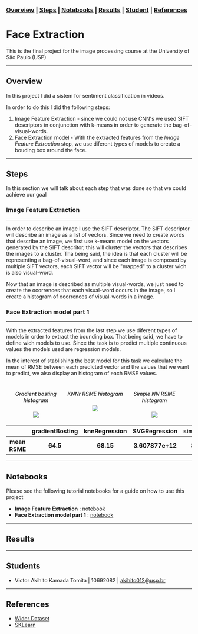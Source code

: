 ### [Overview](#overview)  | [Steps](#steps) | [Notebooks](#notebooks) | [Results](#results) | [Student](#student) | [References](#references) 

# Face Extraction

This is the final project for the image processing course at the University of São Paulo (USP)

---
## Overview

In this project I did a sistem for sentiment classification in vídeos.

In order to do this I did the following steps:
 1. Image Feature Extraction - since we could not use CNN's we used SIFT descriptors in conjunction with k-means in order to generate the bag-of-visual-words.
 2. Face Extraction model - With the extracted features from the _Image Feature Extraction_ step, we use diferent types of models to create a bouding box around the face.

---
## Steps

In this section we will talk about each step that was done so that we could achieve our goal 

### **Image Feature Extraction**

<hr style="width:100%, height:1px">

In order to describe an image I use the SIFT descriptor. The SIFT descriptor will describe an image as a list of vectors. Since we need to create words that describe an image, we first use k-means model on the vectors generated by the SIFT descritor, this will cluster the vectors that describes the images to a cluster. Tha being said, the idea is that each cluster will be representing a bag-of-visual-word, and since each image is composed by multiple SIFT vectors, each SIFT vector will be "mapped" to a cluster wich is also visual-word. 

Now that an image is described as multiple visual-words, we just need to create the ocorrences that each visual-word occurs in the image, so I create a histogram of ocorrences of visual-words in a image. 

### **Face Extraction model part 1**

<hr style="width:100%, height:1px">

With the extracted features from the last step we use diferent types of models in order to extract the bounding box. That being said, we have to define wich models to use. Since the task is to predict multiple continuous values the models used are regression models.

In the interest of stablishing the best model for this task we calculate the mean of RMSE between each predicted vector and the values that we want to predict, we also display an histogram of each RMSE values.

<div class="row" style="clear: both; display: table;">
  <div class="column" style="float: left; max-width:30%; padding: 1%;text-align: center;">
    <h5 style="font-weight: 500;">Gradient bosting histogram</h5>
    <img src="https://raw.githubusercontent.com/Vakihito/Face-extraction/main/images/Face%20Extraction%20model%20part%201/gradientBosting.png" >
  </div>
  <div class="column" style="float: left; max-width:30%; padding: 1%;text-align: center;">
    <h5 style="font-weight: 500;">KNNr RSME histogram</h5>
    <img src="https://raw.githubusercontent.com/Vakihito/Face-extraction/main/images/Face%20Extraction%20model%20part%201/KNNr.png" >
  </div>
  <div class="column" style="float: left; max-width:30%; padding: 1%;text-align: center;">
    <h5 style="font-weight: 500;">Simple NN RSME histogram</h5>
    <img src="https://raw.githubusercontent.com/Vakihito/Face-extraction/main/images/Face%20Extraction%20model%20part%201/simpleNN.png">
  </div>
</div>

<div style="margin: auto, width: 50%, text-align: center;">
  <table>
    <tr>
      <th></th>
      <th>gradientBosting</th>
      <th>knnRegression</th>
      <th>SVGRegression</th>
      <th>simpleNN</th>
    </tr>
   <tr>
      <th>mean RSME</th>
      <th>64.5</th>
      <th>68.15</th>
      <th>3.607877e+12</th>
      <th>88.7</th>
    </tr>
  </table>
</div>

---
## Notebooks
Please see the following tutorial notebooks for a guide on how to use this project
 - **Image Feature Extraction** : [notebook](https://colab.research.google.com/drive/1J5B1rTAGaAfFelf8P9d4lXzjjH1j_WBr#scrollTo=rLKUJZz0eCGp)
 - **Face Extraction model part 1** : [notebook](https://colab.research.google.com/drive/14EdCEEEd_vQPIMs6hrZXmW4ZPI250XAt#scrollTo=GivtF11O1irD)

---
## Results

---
## Students
  - Victor Akihito Kamada Tomita | 10692082 | akihito012@usp.br
---
## References
  - [Wider Dataset](http://shuoyang1213.me/WIDERFACE/)
  - [SKLearn](https://scikit-learn.org/stable/modules/multiclass.html)
